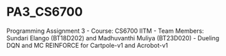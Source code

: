 # PA3_CS6700
Programming Assignment 3 - Course: CS6700 IITM - Team Members: Sundari Elango (BT18D202) and Madhuvanthi Muliya (BT23D020) - Dueling DQN and MC REINFORCE for Cartpole-v1 and Acrobot-v1
